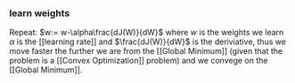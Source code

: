 ### learn weights
Repeat:
$w:= w-\alpha\frac{dJ(W)}{dW}$
where $w$ is the weights we learn
$\alpha$ is the [[learning rate]]
and $\frac{dJ(W)}{dW}$ is the deriviative, thus we move faster the further we are from the [[Global Minimum]] (given that the problem is a [[Convex Optimization]] problem) and we convege on the [[Global Minimum]].


